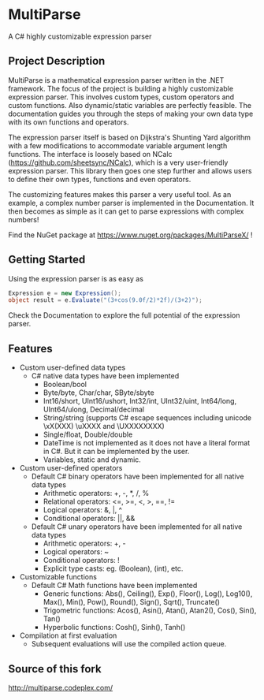 # MultiParse
A C# highly customizable expression parser

## Project Description
MultiParse is a mathematical expression parser written in the .NET framework. The focus of the project is building a highly customizable expression parser. This involves custom types, custom operators and custom functions. Also dynamic/static variables are perfectly feasible.
The documentation guides you through the steps of making your own data type with its own functions and operators.

The expression parser itself is based on Dijkstra's Shunting Yard algorithm with a few modifications to accommodate variable argument length functions. The interface is loosely based on NCalc (https://github.com/sheetsync/NCalc), which is a very user-friendly expression parser. This library then goes one step further and allows users to define their own types, functions and even operators.

The customizing features makes this parser a very useful tool. As an example, a complex number parser is implemented in the Documentation. It then becomes as simple as it can get to parse expressions with complex numbers!

Find the NuGet package at https://www.nuget.org/packages/MultiParseX/ !

## Getting Started
Using the expression parser is as easy as

```csharp
Expression e = new Expression();
object result = e.Evaluate("(3+cos(9.0f/2)*2f)/(3+2)");
```

Check the Documentation to explore the full potential of the expression parser.

## Features
* Custom user-defined data types
  * C# native data types have been implemented
    * Boolean/bool
    * Byte/byte, Char/char, SByte/sbyte
    * Int16/short, UInt16/ushort, Int32/int, UInt32/uint, Int64/long, UInt64/ulong, Decimal/decimal
    * String/string (supports C# escape sequences including unicode \xX(XXX) \uXXXX and \UXXXXXXXX)
    * Single/float, Double/double
    * DateTime is not implemented as it does not have a literal format in C#. But it can be implemented by the user.
    * Variables, static and dynamic.
* Custom user-defined operators
  * Default C# binary operators have been implemented for all native data types
    * Arithmetic operators: +, -, *, /, %
    * Relational operators: <=, >=, <, >, ==, !=
    * Logical operators: &, |, ^
    * Conditional operators: ||, &&
  * Default C# unary operators have been implemented for all native data types
    * Arithmetic operators: +, -
    * Logical operators: ~
    * Conditional operators: !
    * Explicit type casts: eg. (Boolean), (int), etc.
* Customizable functions
  * Default C# Math functions have been implemented
    * Generic functions: Abs(), Ceiling(), Exp(), Floor(), Log(), Log10(), Max(), Min(), Pow(), Round(), Sign(), Sqrt(), Truncate()
    * Trigometric functions: Acos(), Asin(), Atan(), Atan2(), Cos(), Sin(), Tan()
    * Hyperbolic functions: Cosh(), Sinh(), Tanh()
* Compilation at first evaluation
  * Subsequent evaluations will use the compiled action queue.

## Source of this fork
http://multiparse.codeplex.com/
